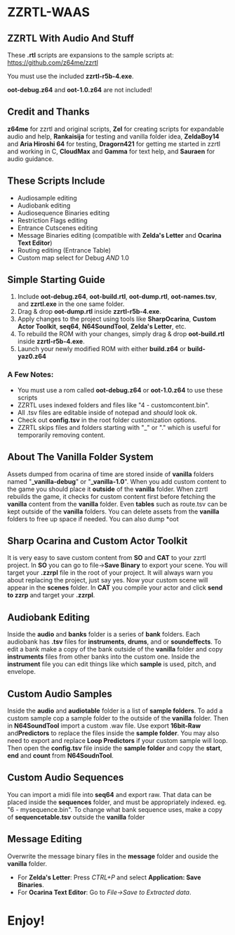 # ZZRTL-WAAS
## ZZRTL With Audio And Stuff

These **.rtl** scripts are expansions to the sample scripts at: https://github.com/z64me/zzrtl

You must use the included **zzrtl-r5b-4.exe**.

**oot-debug.z64** and **oot-1.0.z64** are not included!

## Credit and Thanks
**z64me** for zzrtl and original scripts, **Zel** for creating scripts for expandable audio and help, **Rankaisija** for testing and vanilla folder idea, **ZeldaBoy14** and **Aria Hiroshi 64** for testing, **Dragorn421** for getting me started in zzrtl and working in C, **CloudMax** and **Gamma** for text help, and **Sauraen** for audio guidance.

## These Scripts Include
- Audiosample editing
- Audiobank editing
- Audiosequence Binaries editing
- Restriction Flags editing
- Entrance Cutscenes editing
- Message Binaries editing (compatible with **Zelda's Letter** and **Ocarina Text Editor**)
- Routing editing (Entrance Table)
- Custom map select for Debug *AND* 1.0

## Simple Starting Guide
1. Include **oot-debug.z64**, **oot-build.rtl**, **oot-dump.rtl**, **oot-names.tsv**, and **zzrtl.exe** in the one same folder.
2. Drag & drop **oot-dump.rtl** inside **zzrtl-r5b-4.exe**.
3. Apply changes to the project using tools like **SharpOcarina**, **Custom Actor Toolkit**, **seq64**, **N64SoundTool**, **Zelda's Letter**, etc.
4. To rebuild the ROM with your changes, simply drag & drop **oot-build.rtl** inside **zzrtl-r5b-4.exe**.
5. Launch your newly modified ROM with either **build.z64** or **build-yaz0.z64**

### A Few Notes:
- You must use a rom called **oot-debug.z64** or **oot-1.0.z64** to use these scripts
- ZZRTL uses indexed folders and files like "4 - customcontent.bin".
- All .tsv files are editable inside of notepad and *should* look ok.
- Check out **config.tsv** in the root folder customization options.
- ZZRTL skips files and folders starting with  "_" or "." which is useful for temporarily removing content.

## About The Vanilla Folder System
Assets dumped from ocarina of time are stored inside of **vanilla** folders named "**_vanilla-debug**" or "**_vanilla-1.0**". When you add custom content to the game you should place it **outside** of the **vanilla** folder. When zzrtl rebuilds the game, it checks for custom content first before fetching the **vanilla** content from the **vanilla** folder. Even **tables** such as route.tsv can be kept outside of the **vanilla** folders. You can delete assets from the **vanilla** folders to free up space if needed. You can also dump *oot

## Sharp Ocarina and Custom Actor Toolkit
It is very easy to save custom content from **SO** and **CAT** to your zzrtl project. In **SO** you can go to file->**Save Binary** to export your scene. You will target your **.zzrpl** file in the root of your project. It will always warn you about replacing the project, just say yes. Now your custom scene will appear in the **scenes** folder. In **CAT** you compile your actor and click **send to zzrp** and target your **.zzrpl**.

## Audiobank Editing
Inside the **audio** and **banks** folder is a series of **bank** folders. Each audiobank has **.tsv** files for **instruments**, **drums**, and or **soundeffects**. To edit a bank make a copy of the bank outside of the **vanilla** folder and copy **instruments** files from other banks into the custom one. Inside the **instrument** file you can edit things like which **sample** is used, pitch, and envelope.

## Custom Audio Samples
Inside the **audio** and **audiotable** folder is a list of **sample folders**. To add a custom sample cop a sample folder to the outside of the **vanilla** folder. Then in **N64SoundTool** import a custom .wav file. Use export **16bit-Raw** and**Predictors** to replace the files inside the **sample folder**. You may also need to export and replace **Loop Predictors** if your custom sample will loop. Then open the **config.tsv** file inside the **sample folder** and copy the **start**, **end** and **count** from **N64SoudnTool**.

## Custom Audio Sequences
You can import a midi file into **seq64** and export raw. That data can be placed inside the **sequences** folder, and must be appropriately indexed. eg. "6 - mysequence.bin".
To change what bank sequence uses, make a copy of **sequencetable.tsv** outside the **vanilla** folder 

## Message Editing
Overwrite the message binary files in the **message** folder and ouside the **vanilla** folder.
- For **Zelda's Letter**: Press *CTRL+P* and select **Application: Save Binaries**.
- For **Ocarina Text Editor**: Go to *File->Save to Extracted data*.

# Enjoy!
